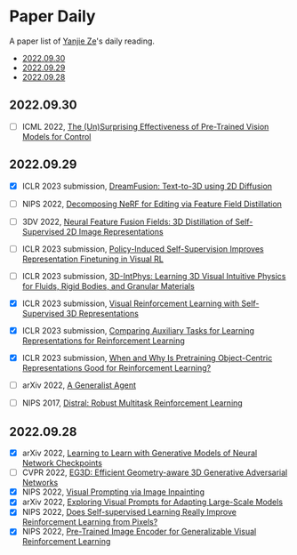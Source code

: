 # Paper Daily
A paper list of [Yanjie Ze](https://yanjieze.com/)'s daily reading.
- [2022.09.30](#20220930)
- [2022.09.29](#20220929)
- [2022.09.28](#20220928)

## 2022.09.30
- [ ] ICML 2022, [The (Un)Surprising Effectiveness of Pre-Trained Vision Models for Control](https://sites.google.com/view/pvr-control)

## 2022.09.29
- [x] ICLR 2023 submission, [DreamFusion: Text-to-3D using 2D Diffusion](https://openreview.net/forum?id=FjNys5c7VyY)
- [ ] NIPS 2022, [Decomposing NeRF for Editing via Feature Field Distillation](https://pfnet-research.github.io/distilled-feature-fields/)
- [ ] 3DV 2022, [Neural Feature Fusion Fields: 3D Distillation of Self-Supervised 2D Image Representations](https://www.robots.ox.ac.uk/~vadim/n3f/)
- [ ] ICLR 2023 submission, [Policy-Induced Self-Supervision Improves Representation Finetuning in Visual RL](https://openreview.net/forum?id=9Q7wZ0Uq4Z6)
- [ ] ICLR 2023 submission, [3D-IntPhys: Learning 3D Visual Intuitive Physics for Fluids, Rigid Bodies, and Granular Materials](https://openreview.net/forum?id=15lSKp0wBnm)
- [x] ICLR 2023 submission, [Visual Reinforcement Learning with Self-Supervised 3D Representations](https://openreview.net/forum?id=4gUIeq2lyM)
- [x] ICLR 2023 submission, [Comparing Auxiliary Tasks for Learning Representations for Reinforcement Learning](https://openreview.net/forum?id=7Kf5_7-b7q)
- [x] ICLR 2023 submission, [When and Why Is Pretraining Object-Centric Representations Good for Reinforcement Learning? ](https://openreview.net/forum?id=oL2uVCVlyf)
- [ ] arXiv 2022, [A Generalist Agent](https://www.deepmind.com/publications/a-generalist-agent)
- [ ] NIPS 2017, [Distral: Robust Multitask Reinforcement Learning](https://arxiv.org/abs/1707.04175)


## 2022.09.28
- [x] arXiv 2022, [Learning to Learn with Generative Models of Neural Network Checkpoints](https://www.wpeebles.com/Gpt)
- [ ] CVPR 2022, [EG3D: Efficient Geometry-aware 3D Generative Adversarial Networks](https://nvlabs.github.io/eg3d/)
- [x] NIPS 2022, [Visual Prompting via Image Inpainting](https://yossigandelsman.github.io/visual_prompt/)
- [x] arXiv 2022, [Exploring Visual Prompts for Adapting Large-Scale Models](https://hjbahng.github.io/visual_prompting/)
- [x] NIPS 2022, [Does Self-supervised Learning Really Improve Reinforcement Learning from Pixels?](https://arxiv.org/abs/2206.05266)
- [x] NIPS 2022, [Pre-Trained Image Encoder for Generalizable Visual Reinforcement Learning](https://openreview.net/forum?id=E-0zNz5J5BM)
